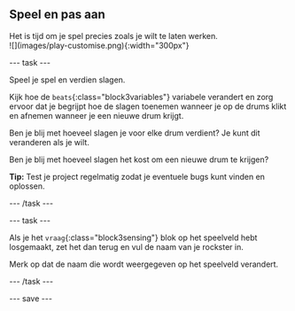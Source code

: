 ## Speel en pas aan

<div style="display: flex; flex-wrap: wrap">
<div style="flex-basis: 200px; flex-grow: 1; margin-right: 15px;">
Het is tijd om je spel precies zoals je wilt te laten werken.
</div>
<div>
![](images/play-customise.png){:width="300px"}
</div>
</div>

--- task ---

Speel je spel en verdien slagen.

Kijk hoe de `beats`{:class="block3variables"} variabele verandert en zorg ervoor dat je begrijpt hoe de slagen toenemen wanneer je op de drums klikt en afnemen wanneer je een nieuwe drum krijgt.

Ben je blij met hoeveel slagen je voor elke drum verdient? Je kunt dit veranderen als je wilt.

Ben je blij met hoeveel slagen het kost om een nieuwe drum te krijgen?

**Tip:** Test je project regelmatig zodat je eventuele bugs kunt vinden en oplossen.

--- /task ---

--- task ---

Als je het `vraag`{:class="block3sensing"} blok op het speelveld hebt losgemaakt, zet het dan terug en vul de naam van je rockster in.

Merk op dat de naam die wordt weergegeven op het speelveld verandert.

--- /task ---

--- save ---
